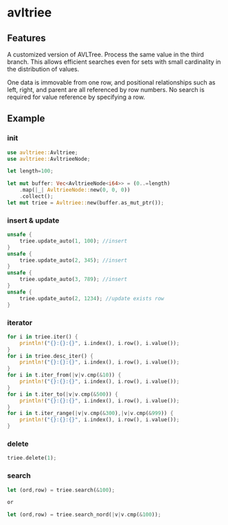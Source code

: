 # avltriee
## Features
A customized version of AVLTree.
Process the same value in the third branch.
This allows efficient searches even for sets with small cardinality in the distribution of values.

One data is immovable from one row, and positional relationships such as left, right, and parent are all referenced by row numbers.
No search is required for value reference by specifying a row.


## Example

### init
```rust
use avltriee::Avltriee;
use avltriee::AvltrieeNode;

let length=100;

let mut buffer: Vec<AvltrieeNode<i64>> = (0..=length)
    .map(|_| AvltrieeNode::new(0, 0, 0))
    .collect();
let mut triee = Avltriee::new(buffer.as_mut_ptr());
```

### insert & update

```rust
unsafe {
    triee.update_auto(1, 100); //insert
}
unsafe {
    triee.update_auto(2, 345); //insert
}
unsafe {
    triee.update_auto(3, 789); //insert
}
unsafe {
    triee.update_auto(2, 1234); //update exists row
}
```
### iterator

```rust
for i in triee.iter() {
    println!("{}:{}:{}", i.index(), i.row(), i.value());
}
for i in triee.desc_iter() {
    println!("{}:{}:{}", i.index(), i.row(), i.value());
}
for i in t.iter_from(|v|v.cmp(&10)) {
    println!("{}:{}:{}", i.index(), i.row(), i.value());
}
for i in t.iter_to(|v|v.cmp(&500)) {
    println!("{}:{}:{}", i.index(), i.row(), i.value());
}
for i in t.iter_range(|v|v.cmp(&300),|v|v.cmp(&999)) {
    println!("{}:{}:{}", i.index(), i.row(), i.value());
}
```
### delete
```rust
triee.delete(1);
```

### search
```rust
let (ord,row) = triee.search(&100);

or 

let (ord,row) = triee.search_nord(|v|v.cmp(&100));
```

